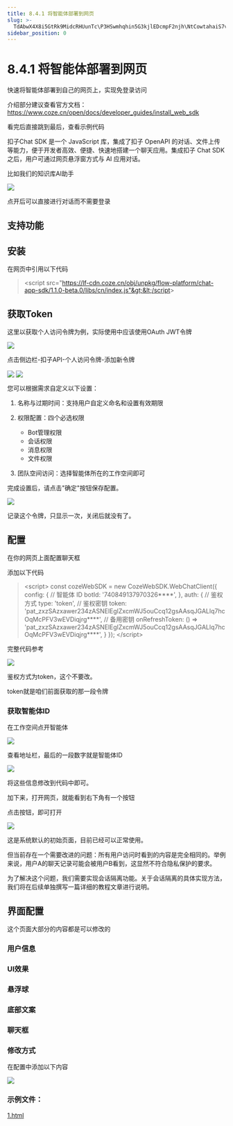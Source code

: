 ```yaml
---
title: 8.4.1 将智能体部署到网页
slug: >-
  TdAbwX4X8i5GtRk9MidcRHUunTc\P3HSwmhqhin5G3kjlEDcmpF2njh\NtCowtahaiS7vGkKilYcwQDHnDe
sidebar_position: 0
---
```



# 8.4.1 将智能体部署到网页

快速将智能体部署到自己的网页上，实现免登录访问

介绍部分建议查看官方文档：https://www.coze.cn/open/docs/developer_guides/install_web_sdk

看完后直接跳到最后，查看示例代码

扣子Chat SDK 是一个 JavaScript 库，集成了扣子 OpenAPI 的对话、文件上传等能力，便于开发者高效、便捷、快速地搭建一个聊天应用。集成扣子 Chat SDK 之后，用户可通过网页悬浮窗方式与 AI 应用对话。

比如我们的知识库AI助手

<img src="/assets/PdZ7bNiSeo2ht6xcOQmcOYm2n5c.png" src-width="269" src-height="583" align="center"/>

点开后可以直接进行对话而不需要登录

## 支持功能

## 安装

在网页中引用以下代码

> &lt;script src="https://lf-cdn.coze.cn/obj/unpkg/flow-platform/chat-app-sdk/1.1.0-beta.0/libs/cn/index.js"&gt;&lt;/script&gt;

## 获取Token

这里以获取个人访问令牌为例，实际使用中应该使用OAuth JWT令牌

<img src="/assets/XAcxbBCsTo02Hsx6Cl2cxH1unyd.png" src-width="1920" src-height="869" align="center"/>

点击侧边栏-扣子API-个人访问令牌-添加新令牌

<img src="/assets/MTLkbaI3Mou7cCxemu5cqxzRnnb.png" src-width="564" src-height="572" align="center"/>

<img src="/assets/Cc8WbITrSo5ScsxDEhWcBiEZn8f.png" src-width="539" src-height="310" align="center"/>

您可以根据需求自定义以下设置：

1. 名称与过期时间：支持用户自定义命名和设置有效期限
2. 权限配置：四个必选权限
    - Bot管理权限
    - 会话权限
    - 消息权限
    - 文件权限

3. 团队空间访问：选择智能体所在的工作空间即可

完成设置后，请点击"确定"按钮保存配置。

<img src="/assets/FI1rbJBa0oBgdGxPa63cysAjned.png" src-width="660" src-height="475" align="center"/>

记录这个令牌，只显示一次，关闭后就没有了。

## 配置

在你的网页上面配置聊天框

添加以下代码

> &lt;script&gt;
>         const cozeWebSDK = new CozeWebSDK.WebChatClient({
>             config: {
>                 // 智能体 ID
>                 botId: '740849137970326****',
>             },
>             auth: {
>                 // 鉴权方式
>                 type: 'token',
>                 // 鉴权密钥
>                 token: 'pat_zxzSAzxawer234zASNElEglZxcmWJ5ouCcq12gsAAsqJGALlq7hcOqMcPFV3wEVDiqjrg****',
>                 // 备用密钥
>                 onRefreshToken: () =&gt; 'pat_zxzSAzxawer234zASNElEglZxcmWJ5ouCcq12gsAAsqJGALlq7hcOqMcPFV3wEVDiqjrg****',
>             }
>         });
>     &lt;/script&gt;

完整代码参考

<img src="/assets/NrbxbxBFJo07xZxpvyycd4Dznxf.png" src-width="1255" src-height="684" align="center"/>

鉴权方式为token，这个不要改。

token就是咱们前面获取的那一段令牌

### 获取智能体ID

在工作空间点开智能体

<img src="/assets/W3fGbbW8HoAQvgxUnQ6c8zC8nbW.png" src-width="1920" src-height="869" align="center"/>

查看地址栏，最后的一段数字就是智能体ID

<img src="/assets/SLBSbEI3roxMHJx47ZDcrafrnXg.png" src-width="1291" src-height="179" align="center"/>

将这些信息修改到代码中即可。

加下来，打开网页，就能看到右下角有一个按钮

点击按钮，即可打开

<img src="/assets/QgScbBr5goNClUx4JwOcoY0lnKf.png" src-width="269" src-height="585" align="center"/>

这是系统默认的初始页面，目前已经可以正常使用。

但当前存在一个需要改进的问题：所有用户访问时看到的内容是完全相同的。举例来说，用户A的聊天记录可能会被用户B看到，这显然不符合隐私保护的要求。

为了解决这个问题，我们需要实现会话隔离功能。关于会话隔离的具体实现方法，我们将在后续单独撰写一篇详细的教程文章进行说明。

## 界面配置

这个页面大部分的内容都是可以修改的

### 用户信息

### UI效果

### 悬浮球

### 底部文案

### 聊天框

### 修改方式

在配置中添加以下内容

<img src="/assets/EwtPbbyEHosQ0Kx9akWczyJWnyc.png" src-width="1109" src-height="812" align="center"/>

### 示例文件：

[1.html](/assets/FPePbxIrqor1FsxKUP3cOEuEnih.html)

